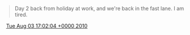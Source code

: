> Day 2 back from holiday at work, and we're back in the fast lane\. I am tired\.

<img src="../../media/tweet.ico" width="12" /> [Tue Aug 03 17:02:04 +0000 2010](https://twitter.com/DromerDenker/status/20235969517)